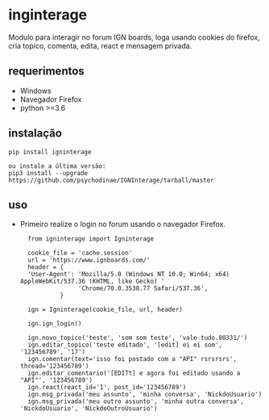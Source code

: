 # inginterage
Modulo para interagir no forum IGN boards, loga usando cookies do firefox, cria topico, comenta, edita, react e mensagem privada.

## requerimentos
- Windows
- Navegador Firefox
- python >=3.6

## instalação
    pip install igninterage
    
    ou instale a última versão:
    pip3 install --upgrade https://github.com/psychodinae/IGNInterage/tarball/master

## uso
- Primeiro realize o login no forum usando o navegador Firefox.

 
        from igninterage import Igninterage

        cookie_file = 'cache.session'
        url = 'https://www.ignboards.com/'
        header = {
        'User-Agent': 'Mozilla/5.0 (Windows NT 10.0; Win64; x64) AppleWebKit/537.36 (KHTML, like Gecko) '
                      'Chrome/70.0.3538.77 Safari/537.36',
                 }
                 
        ign = Igninterage(cookie_file, url, header)
        
        ign.ign_login()
        
        ign.novo_topico('teste', 'som som teste', 'vale-tudo.80331/')    
        ign.editar_topico('teste editado', '[edit] ei ei som', '123456789', '17')
        ign.comentar(text='isso foi postado com a "API" rsrsrsrs', thread='123456789')
        ign.editar_comentario('[EDITt] e agora foi editado usando a "API"', '123456789')
        ign.react(react_id='1', post_id='123456789')
        ign.msg_privada('meu assunto', 'minha conversa', 'NickdoUsuario')
        ign.msg_privada('meu outro assunto', 'minha outra conversa', 'NickdoUsuario', 'NickdeOutroUsuario')
